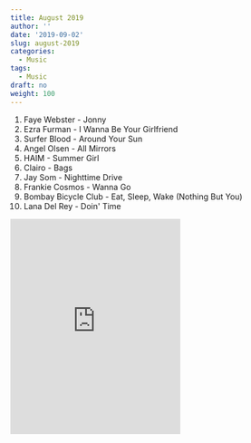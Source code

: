 ```yaml
---
title: August 2019
author: ''
date: '2019-09-02'
slug: august-2019
categories:
  - Music
tags:
  - Music
draft: no
weight: 100
---
```


1. Faye Webster - Jonny
2. Ezra Furman - I Wanna Be Your Girlfriend
3. Surfer Blood - Around Your Sun
4. Angel Olsen - All Mirrors
5. HAIM - Summer Girl
6. Clairo - Bags
7. Jay Som - Nighttime Drive
8. Frankie Cosmos - Wanna Go
9. Bombay Bicycle Club - Eat, Sleep, Wake (Nothing But You)
10. Lana Del Rey - Doin' Time

<iframe src="https://open.spotify.com/embed/playlist/6FzDIZEf5I4ZlMk6LyKbf4" width="300" height="380" frameborder="0" allowtransparency="true" allow="encrypted-media"></iframe>
